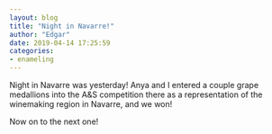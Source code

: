 ```yaml
---
layout: blog
title: "Night in Navarre!"
author: "Edgar"
date: 2019-04-14 17:25:59
categories:
- enameling
---
```


Night in Navarre was yesterday! Anya and I entered a couple grape
medallions into the A&S competition there as a representation of the
winemaking region in Navarre, and we won! 

Now on to the next one! 
